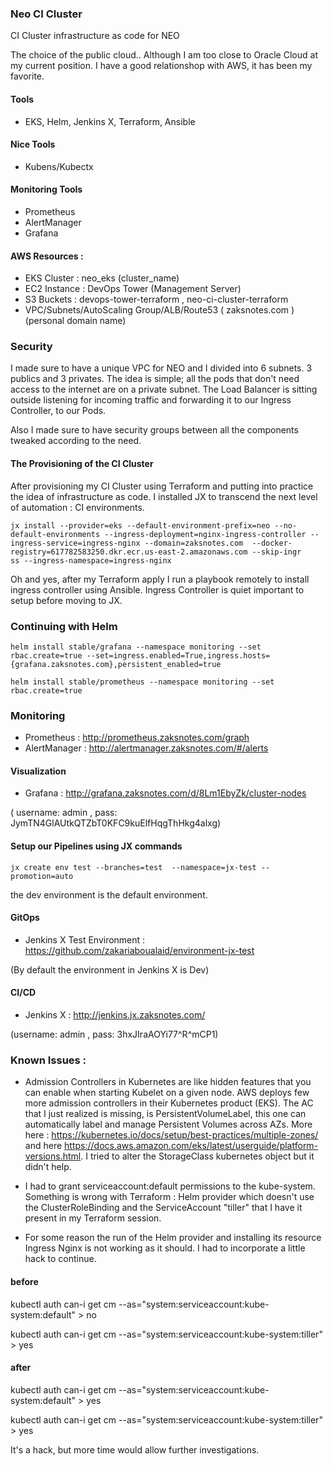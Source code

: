
### Neo CI Cluster
CI Cluster infrastructure as code for NEO

The choice of the public cloud..
Although I am too close to Oracle Cloud at my current position. I have a good relationshop with AWS, it has been my favorite.

#### Tools
- EKS, Helm, Jenkins X, Terraform, Ansible

#### Nice Tools
- Kubens/Kubectx

#### Monitoring Tools
- Prometheus
- AlertManager
- Grafana

#### AWS Resources :
- EKS Cluster : neo_eks (cluster_name)
- EC2 Instance : DevOps Tower (Management Server)
- S3 Buckets : devops-tower-terraform , neo-ci-cluster-terraform
- VPC/Subnets/AutoScaling Group/ALB/Route53 ( zaksnotes.com ) (personal domain name)

### Security
I made sure to have a unique VPC for NEO and I divided into 6 subnets. 3 publics and 3 privates. The idea is simple; all the pods that don't need access to the internet are on a private subnet. The Load Balancer is sitting outside listening for incoming traffic and forwarding it to our Ingress Controller, to our Pods.

Also I made sure to have security groups between all the components tweaked according to the need.

#### The Provisioning of the CI Cluster

After provisioning my CI Cluster using Terraform and putting into practice the idea of infrastructure as code. I installed JX to transcend the next level of automation : CI environments.

```
jx install --provider=eks --default-environment-prefix=neo --no-default-environments --ingress-deployment=nginx-ingress-controller --ingress-service=ingress-nginx --domain=zaksnotes.com  --docker-registry=617782583250.dkr.ecr.us-east-2.amazonaws.com --skip-ingr
ss --ingress-namespace=ingress-nginx
```

Oh and yes, after my Terraform apply I run a playbook remotely to install ingress controller using Ansible. Ingress Controller is quiet important to setup before moving to JX.

### Continuing with Helm

```
helm install stable/grafana --namespace monitoring --set rbac.create=true --set=ingress.enabled=True,ingress.hosts={grafana.zaksnotes.com},persistent_enabled=true

helm install stable/prometheus --namespace monitoring --set rbac.create=true
```
### Monitoring
- Prometheus : http://prometheus.zaksnotes.com/graph
- AlertManager : http://alertmanager.zaksnotes.com/#/alerts

#### Visualization
- Grafana : http://grafana.zaksnotes.com/d/8Lm1EbyZk/cluster-nodes

( username: admin , pass: JymTN4GlAUtkQTZbT0KFC9kuElfHqgThHkg4alxg)

#### Setup our Pipelines using JX commands

```
jx create env test --branches=test  --namespace=jx-test --promotion=auto
```
the dev environment is the default environment.

#### GitOps
- Jenkins X Test Environment : 
https://github.com/zakariaboualaid/environment-jx-test

(By default the environment in Jenkins X is Dev)

#### CI/CD
- Jenkins X : http://jenkins.jx.zaksnotes.com/ 

(username: admin , pass: 3hxJIraAOYi77^R^mCP1)


### Known Issues :

* Admission Controllers in Kubernetes are like hidden features that you can enable when starting Kubelet on a given node. AWS deploys few more admission controllers in their Kubernetes product (EKS). The AC that I just realized is missing, is PersistentVolumeLabel, this one can automatically label and manage Persistent Volumes across AZs. More here : https://kubernetes.io/docs/setup/best-practices/multiple-zones/ and here https://docs.aws.amazon.com/eks/latest/userguide/platform-versions.html.
I tried to alter the StorageClass kubernetes object but it didn't help.

* I had to grant serviceaccount:default permissions to the kube-system. Something is wrong with Terraform : Helm provider which doesn't use the ClusterRoleBinding and the ServiceAccount "tiller" that I have it present in my Terraform session.

* For some reason the run of the Helm provider and installing its resource Ingress Nginx is not working as it should. I had to incorporate a little hack to continue.

#### before
kubectl auth can-i get cm --as="system:serviceaccount:kube-system:default" > no

kubectl auth can-i get cm --as="system:serviceaccount:kube-system:tiller" > yes

#### after
kubectl auth can-i get cm --as="system:serviceaccount:kube-system:default" > yes

kubectl auth can-i get cm --as="system:serviceaccount:kube-system:tiller" > yes

It's a hack, but more time would allow further investigations.
